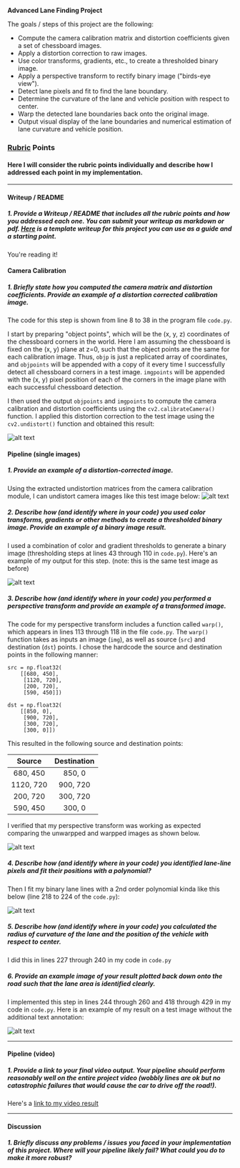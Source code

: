 **Advanced Lane Finding Project**

The goals / steps of this project are the following:

* Compute the camera calibration matrix and distortion coefficients given a set of chessboard images.
* Apply a distortion correction to raw images.
* Use color transforms, gradients, etc., to create a thresholded binary image.
* Apply a perspective transform to rectify binary image ("birds-eye view").
* Detect lane pixels and fit to find the lane boundary.
* Determine the curvature of the lane and vehicle position with respect to center.
* Warp the detected lane boundaries back onto the original image.
* Output visual display of the lane boundaries and numerical estimation of lane curvature and vehicle position.

[//]: # (Image References)

[image1]: ./output_images/cam_undistort.png "Undistorted"
[image2]: ./output_images/undistorted.png "Road Undistorted"
[image3]: ./output_images/threshold.png "Binary Example"
[image4]: ./output_images/warpped.png "Warp Example"
[image5]: ./output_images/lane_fit.png "Fit Visual"
[image6]: ./output_images/overlay.png "Overlayed Image with Lane Highlight"

### [Rubric](https://review.udacity.com/#!/rubrics/571/view) Points
#### Here I will consider the rubric points individually and describe how I addressed each point in my implementation.  

---
#### Writeup / README

##### 1. Provide a Writeup / README that includes all the rubric points and how you addressed each one.  You can submit your writeup as markdown or pdf.  [Here](https://github.com/udacity/CarND-Advanced-Lane-Lines/blob/master/writeup_template.md) is a template writeup for this project you can use as a guide and a starting point.  

You're reading it!
#### Camera Calibration

##### 1. Briefly state how you computed the camera matrix and distortion coefficients. Provide an example of a distortion corrected calibration image.

The code for this step is shown from line 8 to 38 in the program file `code.py`.  

I start by preparing "object points", which will be the (x, y, z) coordinates of the chessboard corners in the world. Here I am assuming the chessboard is fixed on the (x, y) plane at z=0, such that the object points are the same for each calibration image.  Thus, `objp` is just a replicated array of coordinates, and `objpoints` will be appended with a copy of it every time I successfully detect all chessboard corners in a test image.  `imgpoints` will be appended with the (x, y) pixel position of each of the corners in the image plane with each successful chessboard detection.  

I then used the output `objpoints` and `imgpoints` to compute the camera calibration and distortion coefficients using the `cv2.calibrateCamera()` function.  I applied this distortion correction to the test image using the `cv2.undistort()` function and obtained this result: 

![alt text][image1]

#### Pipeline (single images)

##### 1. Provide an example of a distortion-corrected image.
Using the extracted undistortion matrices from the camera calibration module, I can undistort camera images like this test image below:
![alt text][image2]
##### 2. Describe how (and identify where in your code) you used color transforms, gradients or other methods to create a thresholded binary image.  Provide an example of a binary image result.
I used a combination of color and gradient thresholds to generate a binary image (thresholding steps at lines 43 through 110 in `code.py`).  Here's an example of my output for this step.  (note: this is the same test image as before)

![alt text][image3]

##### 3. Describe how (and identify where in your code) you performed a perspective transform and provide an example of a transformed image.

The code for my perspective transform includes a function called `warp()`, which appears in lines 113 through 118 in the file `code.py`.  The `warp()` function takes as inputs an image (`img`), as well as source (`src`) and destination (`dst`) points.  I chose the hardcode the source and destination points in the following manner:

```
src = np.float32(
	[[680, 450],
	 [1120, 720],
	 [200, 720],
	 [590, 450]])

dst = np.float32(
	[[850, 0],
	 [900, 720],
	 [300, 720],
	 [300, 0]])

```
This resulted in the following source and destination points:

| Source        | Destination   | 
|:-------------:|:-------------:| 
| 680, 450      | 850, 0        | 
| 1120, 720      | 900, 720      |
| 200, 720     | 300, 720      |
| 590, 450      | 300, 0        |

I verified that my perspective transform was working as expected comparing the unwarpped and warpped images as shown below.

![alt text][image4]

##### 4. Describe how (and identify where in your code) you identified lane-line pixels and fit their positions with a polynomial?

Then I fit my binary lane lines with a 2nd order polynomial kinda like this below (line 218 to 224 of the `code.py`):

![alt text][image5]

##### 5. Describe how (and identify where in your code) you calculated the radius of curvature of the lane and the position of the vehicle with respect to center.

I did this in lines 227 through 240 in my code in `code.py`

##### 6. Provide an example image of your result plotted back down onto the road such that the lane area is identified clearly.

I implemented this step in lines 244 through 260 and 418 through 429 in my code in `code.py`.  Here is an example of my result on a test image without the additional text annotation:

![alt text][image6]

---

#### Pipeline (video)

##### 1. Provide a link to your final video output.  Your pipeline should perform reasonably well on the entire project video (wobbly lines are ok but no catastrophic failures that would cause the car to drive off the road!).

Here's a [link to my video result](./project_output.mp4)

---

#### Discussion

##### 1. Briefly discuss any problems / issues you faced in your implementation of this project.  Where will your pipeline likely fail?  What could you do to make it more robust?


